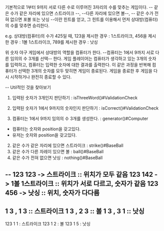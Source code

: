 기본적으로 1부터 9까지 서로 다른 수로 이루어진 3자리의 수를 맞추는 게임이다.
-- 같은 수가 같은 자리에 있으면 스트라이크 --, --다른 자리에 있으면 볼--, 
-- 같은 수가 전혀 없으면 포볼 또는 낫싱 --이란 힌트를 얻고, 그 힌트를 이용해서 먼저 상대방(컴퓨터)의 수를 맞추면 승리한다.

e.g. 상대방(컴퓨터)의 수가 425일 때, 123을 제시한 경우 : 1스트라이크, 
456을 제시한 경우 : 1볼 1스트라이크, 789를 제시한 경우 : 낫싱

위 숫자 야구 게임에서 상대방의 역할을 컴퓨터가 한다. 
--컴퓨터는 1에서 9까지 서로 다른 임의의 수 3개를 선택-- 한다. 
게임 플레이어는 컴퓨터가 생각하고 있는 3개의 숫자를 입력하고, 컴퓨터는 입력한 숫자에 대한 결과를 출력한다.
이 같은 과정을 반복해 컴퓨터가 선택한 3개의 숫자를 모두 맞히면 게임이 종료된다.
게임을 종료한 후 게임을 다시 시작하거나 완전히 종료할 수 있다.

-- Util적인 것을 찾아보기
1. 입력된 숫자가 3개인지 판단하기 : isThreeWord()#ValidationCheck
2. 입력된 숫자가 1에서 9까지의 숫자인지 판단하기 : isCorrect()#ValidationCheck


1. 컴퓨터는 1에서 9까지 임의의 수 3개를 생성한다. : generator()#Computer
 - 컴퓨터는 숫자와 position을 갖고있다.
 - 유저는 숫자와 position을 갖고있다.
2. 같은 수가 같은 자리에 있으면 스트라이크 : strike()#BaseBall
3. 같은 수가 다른 자레이 있으면 볼 : ball()#BaseBall
4. 같은 수가 전혀 없으면 낫싱 : nothing()#BaseBall

--
123 123 -> 스트라이크 :: 위치가 모두 같음
123 142 -> 1볼 1스트라이크 :: 위치가 서로 다르고, 숫자가 같음
123 456 -> 낫싱 :: 위치, 숫자가 다다름
--
1 3 , 1 3 :: 스트라이크
1 3 , 2 3 :: 볼
1 3 , 3 1 :: 낫싱
--
123 1 1 : 스트라이크
123 1 2 : 볼
123 1 5 : 낫싱




















